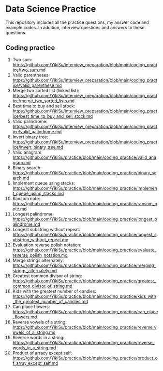 # Data Science Practice
This repository includes all the practice questions, my answer code and example codes. In addition, interview questions and answers to these questions.

## Coding practice
1. Two sum: https://github.com/YikiSu/interview_preparation/blob/main/coding_practice/two_sum.md
2. Valid parentheses: https://github.com/YikiSu/interview_preparation/blob/main/coding_practice/valid_parenthese.md
3. Merge two sorted list (linked list): https://github.com/YikiSu/interview_preparation/blob/main/coding_practice/merge_two_sorted_lists.md
4. Best time to buy and sell stock: https://github.com/YikiSu/interview_preparation/blob/main/coding_practice/best_time_to_buy_and_sell_stock.md
5. Valid palindrome: https://github.com/YikiSu/interview_preparation/blob/main/coding_practice/valid_palindrome.md
6. Invert binary tree: https://github.com/YikiSu/interview_preparation/blob/main/coding_practice/invert_binary_tree.md
7. Valid anagram: https://github.com/YikiSu/practice/blob/main/coding_practice/valid_anagram.md
8. Binary search: https://github.com/YikiSu/practice/blob/main/coding_practice/binary_search.md
9. Implement queue using stacks: https://github.com/YikiSu/practice/blob/main/coding_practice/implement_queue_using_stacks.md
10. Ransom note: https://github.com/YikiSu/practice/blob/main/coding_practice/ransom_note.md
11. Longest palindrome: https://github.com/YikiSu/practice/blob/main/coding_practice/longest_palindrome.md
12. Longest substring without repeat: https://github.com/YikiSu/practice/blob/main/coding_practice/longest_substring_without_repeat.md
13. Evaluation reverse polish notation: https://github.com/YikiSu/practice/blob/main/coding_practice/evaluate_reverse_polish_notation.md
14. Merge strings alternately: https://github.com/YikiSu/practice/blob/main/coding_practice/merging_strings_alternately.md
15. Greatest common divisor of string: https://github.com/YikiSu/practice/blob/main/coding_practice/greatest_common_divisor_of_string.md
16. Kids with the greatest number of candies: https://github.com/YikiSu/practice/blob/main/coding_practice/kids_with_the_greatest_number_of_candies.md
17. Can place flowers: https://github.com/YikiSu/practice/blob/main/coding_practice/can_place_flowers.md
18. Reverse vowels of a string: https://github.com/YikiSu/practice/blob/main/coding_practice/reverse_vowels_of_a_string.md
19. Reverse words in a string: https://github.com/YikiSu/practice/blob/main/coding_practice/reverse_words_in_a_string.md
20. Product of arracy except self: https://github.com/YikiSu/practice/blob/main/coding_practice/product_of_array_except_self.md
